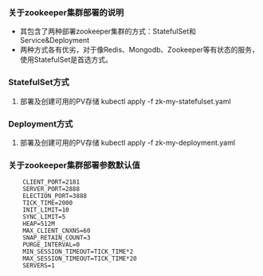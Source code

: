 ### 关于zookeeper集群部署的说明
* 其包含了两种部署zookeeper集群的方式：StatefulSet和Service&Deployment
* 两种方式各有优劣，对于像Redis、Mongodb、Zookeeper等有状态的服务，使用StatefulSet是首选方式。

### StatefulSet方式
 1. 部署及创建可用的PV存储
 		kubectl apply -f zk-my-statefulset.yaml

		
### Deployment方式
 1. 部署及创建可用的PV存储
 		kubectl apply -f zk-my-deployment.yaml

### 关于zookeeper集群部署参数默认值
```shell
    CLIENT_PORT=2181
    SERVER_PORT=2888
    ELECTION_PORT=3888
    TICK_TIME=2000
    INIT_LIMIT=10
    SYNC_LIMIT=5
    HEAP=512M
    MAX_CLIENT_CNXNS=60
    SNAP_RETAIN_COUNT=3
    PURGE_INTERVAL=0
    MIN_SESSION_TIMEOUT=TICK_TIME*2
    MAX_SESSION_TIMEOUT=TICK_TIME*20
    SERVERS=1
```
